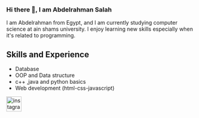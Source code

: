 ### Hi there 👋, I am Abdelrahman Salah
I am Abdelrahman from Egypt, and I am currently studying computer science at ain shams university. I enjoy learning new skills especially when it's related to programming.

## Skills and Experience
* Database
* OOP and Data structure
* c++ ,java and python basics
* Web development (html-css-javascript)
 
<img src='https://cdn.jsdelivr.net/npm/simple-icons@3.0.1/icons/instagram.svg' alt='instagram' height='40'> 
